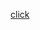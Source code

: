 [click](https://www.google.com/imgres?imgurl=https%3A%2F%2Fi.natgeofe.com%2Fk%2Fa2a738a9-e019-4911-98e6-17f31c45ac88%2Fmilky-way-2_3x2.jpg&imgrefurl=https%3A%2F%2Fkids.nationalgeographic.com%2Fspace%2Farticle%2Fmilky-way&tbnid=KuKWfuXHiXbRLM&vet=12ahUKEwjyhPzMh4D7AhUsKbcAHbCKBZ4QMygGegUIARDoAQ..i&docid=9662TrCUZvuWjM&w=3072&h=2048&q=galaxy&ved=2ahUKEwjyhPzMh4D7AhUsKbcAHbCKBZ4QMygGegUIARDoAQ)
